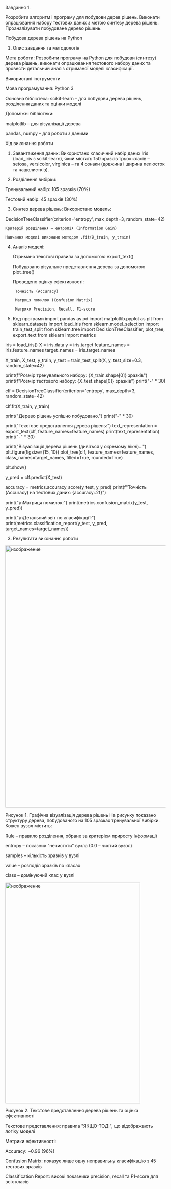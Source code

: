Завдання 1.

Розробити алгоритм і програму для побудови дерев рішень. Виконати опрацювання набору тестових даних з метою синтезу дерева рішень. Проаналізувати побудоване дерево рішень.

Побудова дерева рішень на Python
1. Опис завдання та методологія

Мета роботи:
Розробити програму на Python для побудови (синтезу) дерева рішень, виконати опрацювання тестового набору даних та провести детальний аналіз отриманої моделі класифікації.

Використані інструменти

Мова програмування: Python 3

Основна бібліотека: scikit-learn – для побудови дерева рішень, розділення даних та оцінки моделі

Допоміжні бібліотеки:

matplotlib – для візуалізації дерева

pandas, numpy – для роботи з даними

Хід виконання роботи

1. Завантаження даних:
Використано класичний набір даних Iris (load_iris з scikit-learn), який містить 150 зразків трьох класів – setosa, versicolor, virginica – та 4 ознаки (довжина і ширина пелюсток та чашолистків).

2. Розділення вибірки:

Тренувальний набір: 105 зразків (70%)

Тестовий набір: 45 зразків (30%)

3. Синтез дерева рішень:
Використано модель:

DecisionTreeClassifier(criterion='entropy', max_depth=3, random_state=42)

    Критерій розділення – ентропія (Information Gain)

    Навчання моделі виконано методом .fit(X_train, y_train)

4. Аналіз моделі:

    Отримано текстові правила за допомогою export_text()

    Побудовано візуальне представлення дерева за допомогою plot_tree()

    Проведено оцінку ефективності:

        Точність (Accuracy)

        Матриця помилок (Confusion Matrix)

        Метрики Precision, Recall, F1-score

2. Код програми
import pandas as pd
import matplotlib.pyplot as plt
from sklearn.datasets import load_iris
from sklearn.model_selection import train_test_split
from sklearn.tree import DecisionTreeClassifier, plot_tree, export_text
from sklearn import metrics


iris = load_iris()
X = iris.data
y = iris.target
feature_names = iris.feature_names
target_names = iris.target_names


X_train, X_test, y_train, y_test = train_test_split(X, y, test_size=0.3, random_state=42)

print(f"Розмір тренувального набору: {X_train.shape[0]} зразків")
print(f"Розмір тестового набору: {X_test.shape[0]} зразків")
print("-" * 30)


clf = DecisionTreeClassifier(criterion='entropy', max_depth=3, random_state=42)


clf.fit(X_train, y_train)

print("Дерево рішень успішно побудовано.")
print("-" * 30)


print("Текстове представлення дерева рішень:")
text_representation = export_text(clf, feature_names=feature_names)
print(text_representation)
print("-" * 30)


print("Візуалізація дерева рішень (дивіться у окремому вікні)...")
plt.figure(figsize=(15, 10))
plot_tree(clf, 
          feature_names=feature_names, 
          class_names=target_names, 
          filled=True, 
          rounded=True) 

plt.show()


y_pred = clf.predict(X_test)


accuracy = metrics.accuracy_score(y_test, y_pred)
print(f"Точність (Accuracy) на тестових даних: {accuracy:.2f}")


print("\nМатриця помилок:")
print(metrics.confusion_matrix(y_test, y_pred))


print("\nДетальний звіт по класифікації:")
print(metrics.classification_report(y_test, y_pred, target_names=target_names))



3. Результати виконання роботи
<img width="1206" height="821" alt="изображение" src="https://github.com/user-attachments/assets/b1661950-d6ef-40f3-8fd5-faf4c30afb8f" />

Рисунок 1. Графічна візуалізація дерева рішень
На рисунку показано структуру дерева, побудованого на 105 зразках тренувальної вибірки. Кожен вузол містить:

Rule – правило розділення, обране за критерієм приросту інформації

entropy – показник "нечистоти" вузла (0.0 – чистий вузол)

samples – кількість зразків у вузлі

value – розподіл зразків по класах

class – домінуючий клас у вузлі







<img width="424" height="692" alt="изображение" src="https://github.com/user-attachments/assets/3b9b3fa1-fca9-4feb-b512-ceb4cd436e00" />


Рисунок 2. Текстове представлення дерева рішень та оцінка ефективності

Текстове представлення: правила "ЯКЩО-ТОДІ", що відображають логіку моделі

Метрики ефективності:

Accuracy: ~0.96 (96%)

Confusion Matrix: показує лише одну неправильну класифікацію з 45 тестових зразків

Classification Report: високі показники precision, recall та F1-score для всіх класів

